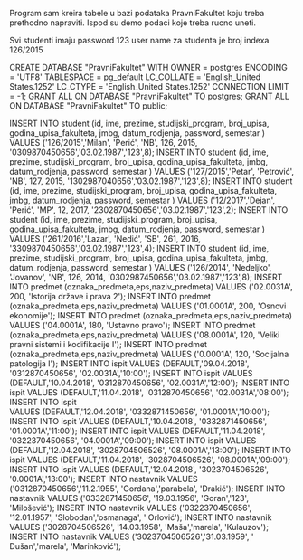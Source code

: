 Program sam kreira tabele u bazi podataka PravniFakultet koju treba prethodno napraviti.
Ispod su demo podaci koje treba rucno uneti.

Svi studenti imaju password 123
user name za studenta je broj indexa 126/2015

CREATE DATABASE "PravniFakultet"
  WITH OWNER = postgres
       ENCODING = 'UTF8'
       TABLESPACE = pg_default
       LC_COLLATE = 'English_United States.1252'
       LC_CTYPE = 'English_United States.1252'
       CONNECTION LIMIT = -1;
GRANT ALL ON DATABASE "PravniFakultet" TO postgres;
GRANT ALL ON DATABASE "PravniFakultet" TO public;


INSERT INTO student (id, ime, prezime, studijski_program, broj_upisa, godina_upisa_fakulteta, jmbg, datum_rodjenja, password, semestar )
VALUES ('126/2015','Milan', 'Perić', 'NB', 126, 2015, '0309870450656','03.02.1987','123',8);
INSERT INTO student (id, ime, prezime, studijski_program, broj_upisa, godina_upisa_fakulteta, jmbg, datum_rodjenja, password, semestar )
VALUES ('127/2015','Petar', 'Petrović', 'NB', 127, 2015, '1302987040656','03.02.1987','123',8);
INSERT INTO student (id, ime, prezime, studijski_program, broj_upisa, godina_upisa_fakulteta, jmbg, datum_rodjenja, password, semestar )
VALUES ('12/2017','Dejan', 'Perić', 'MP', 12, 2017, '2302870450656','03.02.1987','123',2);
INSERT INTO student (id, ime, prezime, studijski_program, broj_upisa, godina_upisa_fakulteta, jmbg, datum_rodjenja, password, semestar )
VALUES ('261/2016','Lazar', 'Nedić', 'SB', 261, 2016, '3309870450656','03.02.1987','123',4);
INSERT INTO student (id, ime, prezime, studijski_program, broj_upisa, godina_upisa_fakulteta, jmbg, datum_rodjenja, password, semestar )
VALUES ('126/2014', 'Nedeljko', 'Jovanov', 'NB', 126, 2014, '0302987450656','03.02.1987','123',8);
INSERT INTO predmet (oznaka_predmeta,eps,naziv_predmeta)
VALUES ('02.0031А', 200, 'Istorija države i prava 2');
INSERT INTO predmet (oznaka_predmeta,eps,naziv_predmeta)
VALUES ('01.0001А', 200,  'Osnovi ekonomije');
INSERT INTO predmet (oznaka_predmeta,eps,naziv_predmeta)
VALUES ('04.0001А', 180, 'Ustavno pravo');
INSERT INTO predmet (oznaka_predmeta,eps,naziv_predmeta)
VALUES ('08.0001А', 120, 'Veliki pravni sistemi i kodifikacije I');
INSERT INTO predmet (oznaka_predmeta,eps,naziv_predmeta)
VALUES ('0.0001А', 120, 'Socijalna patologija I');
INSERT INTO ispit 
VALUES (DEFAULT,'09.04.2018', '0312870450656', '02.0031А','10:00');
INSERT INTO ispit
VALUES (DEFAULT,'10.04.2018', '0312870450656', '02.0031А','12:00');
INSERT INTO ispit
VALUES (DEFAULT,'11.04.2018', '0312870450656', '02.0031А','08:00');
INSERT INTO ispit	
VALUES (DEFAULT,'12.04.2018', '0332871450656', '01.0001А','10:00');
INSERT INTO ispit
VALUES (DEFAULT,'10.04.2018', '0332871450656', '01.0001А','11:00');
INSERT INTO ispit
VALUES (DEFAULT,'11.04.2018', '0322370450656', '04.0001А','09:00');
INSERT INTO ispit
VALUES (DEFAULT,'12.04.2018', '3028704506526', '08.0001А','13:00');
INSERT INTO ispit
VALUES (DEFAULT,'11.04.2018', '3028704506526', '08.0001А','09:00');
INSERT INTO ispit
VALUES (DEFAULT,'12.04.2018', '3023704506526', '0.0001А','13:00');
INSERT INTO nastavnik
VALUES ('0312870450656','11.2.1955', 'Gordana','parabela', 'Drakić');
INSERT INTO nastavnik
VALUES ('0332871450656', '19.03.1956', 'Goran','123', 'Milošević');
INSERT INTO nastavnik
VALUES ('0322370450656', '12.01.1957', 'Slobodan','osmanaga', ' Orlović');
INSERT INTO nastavnik
VALUES ('3028704506526', '14.03.1958', 'Maša','marela', 'Kulauzov');
INSERT INTO nastavnik
VALUES ('3023704506526','31.03.1959', ' Dušan','marela', 'Marinković');